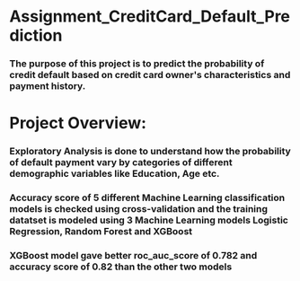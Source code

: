 # Assignment_CreditCard_Default_Prediction
### The purpose of this project is to predict the probability of credit default based on credit card owner's characteristics and payment history.
# Project Overview:
### Exploratory Analysis is done to understand how the probability of default payment vary by categories of different demographic variables like Education, Age etc.
### Accuracy score of 5 different Machine Learning classification models is checked using cross-validation and the training datatset is modeled using 3 Machine Learning models Logistic Regression, Random Forest and XGBoost
### XGBoost model gave better roc_auc_score of 0.782 and accuracy score of 0.82 than the other two models  
